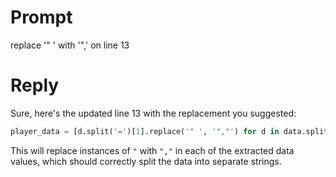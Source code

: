 # Prompt
replace '" ' with '",' on line 13
# Reply
Sure, here's the updated line 13 with the replacement you suggested:
```python
player_data = [d.split('=')[1].replace('" ', '","') for d in data.splitlines() if 'MyAddonDB.' in d]
```
This will replace instances of `"` with `","` in each of the extracted data values, which should correctly split the data into separate strings.
